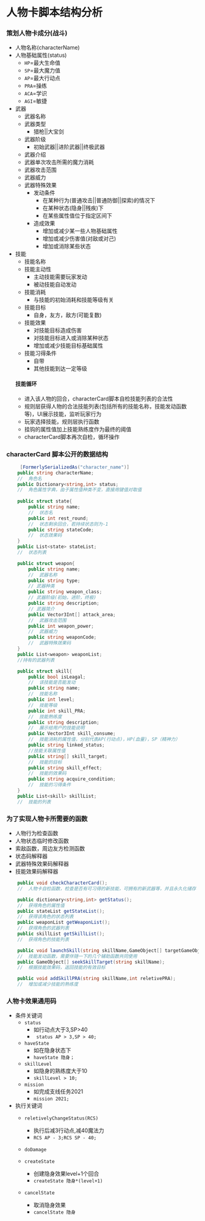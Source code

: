 # 人物卡脚本结构分析

### 策划人物卡成分(战斗)    
- 人物名称(characterName)
- 人物基础属性(status)
    - ```HP```=最大生命值
    - ```SP```=最大魔力值
    - ```AP```=最大行动点
    - ```PRA```=操练
    - ```ACA```=学识
    - ```AGI```=敏捷
- 武器
    - 武器名称
    - 武器类型
        - 猎枪||大宝剑
    - 武器阶级
        - 初始武器||进阶武器||终极武器
    - 武器介绍
    - 武器单次攻击所需的魔力消耗
    - 武器攻击范围
    - 武器威力
    - 武器特殊效果
        - 发动条件
            - 在某种行为(普通攻击||普通防御||探索)的情况下
            - 在某种状态(隐身||残疾)下
            - 在某些属性值位于指定区间下
        - 造成效果
            - 增加或减少某一些人物基础属性
            - 增加或减少伤害值(对敌或对己)
            - 增加或消除某些状态
- 技能
    - 技能名称
    - 技能主动性
        - 主动技能需要玩家发动
        - 被动技能自动发动
    - 技能消耗
        - 与技能的初始消耗和技能等级有关
    - 技能目标
        - 自身，友方，敌方(可能复数)
    - 技能效果
        - 对技能目标造成伤害
        - 对技能目标进入或消除某种状态
        - 增加或减少技能目标基础属性
    - 技能习得条件
        - 自带
        - 其他技能到达一定等级
    #### 技能循环
    + 进入该人物的回合，characterCard脚本自检技能列表的合法性
    + 规则层获得人物的合法技能列表(包括所有的技能名称，技能发动函数等)，UI展示技能，监听玩家行为
    + 玩家选择技能，规则层执行函数
    + 挂钩的属性值加上技能熟练度作为最终的阈值
    + characterCard脚本再次自检，循环操作
### characterCard 脚本公开的数据结构
```C#
     [FormerlySerializedAs("character_name")] 
    public string characterName;
    //  角色名
    public Dictionary<string,int> status;
    //  角色属性字典，由于属性值种类不变，直接用键值对取值
    
    public struct state{
        public string name;
        //  状态名
        public int rest_round;
        //  状态剩余回合，若持续状态则为-1
        public string stateCode;
        //  状态效果码
    }
    public List<state> stateList;
    //  状态列表

    public struct weapon{
        public string name;
        //  武器名称
        public string type;
        // 武器种类
        public string weapon_class;
        // 武器阶级(初始，进阶，终极)
        public string description;
        // 武器简介
        public Vector3Int[] attack_area;
        //  武器攻击范围
        public int weapon_power;
        //  武器威力
        public string weaponCode; 
        //  武器特殊效果码
    }
    public List<weapon> weaponList;
    //持有的武器列表

    public struct skill{
        public bool isLeagal;
        //  该技能是否能发动
        public string name;
        //  技能名称
        public int level;
        //  技能等级
        public int skill_PRA;
        //  技能熟练度
        public string description;
        //  展示给用户的技能说明
        public Vector3Int skill_consume;
        //  技能消耗的属性值，分别代表AP(行动点)，HP(血量)，SP（精神力）
        public string linked_status;
        //技能关联属性值
        public string[] skill_target;
        //  技能的目标
        public string skill_effect;
        //  技能的效果码
        public string acquire_condition;
        //  技能的习得条件
    }
    public List<skill> skillList;
    //  技能的列表
```
### 为了实现人物卡所需要的函数
- 人物行为检查函数
- 人物状态临时修改函数
- 索敌函数，周边友方检测函数
- 状态码解释器
- 武器特殊效果码解释器
- 技能效果码解释器
```C#
    public void checkCharacterCard();
    //  人物卡自检函数，检查是否有可习得的新技能，可拥有的新武器等，并且永久化储存

    public dictionary<string,int> getStatus();
    //  获得角色的属性值
    public stateList getStateList();
    //  获得该角色的状态列表
    public weaponList getWeaponList();
    //  获得角色的武器列表
    public skillList getSkillList();
    //  获得角色的技能列表

    public void launchSkill(string skillName,GameObject[] targetGameObject);
    //  技能发动函数，需要伴随一下的几个辅助函数共同使用
    public GameObject[] seekSkillTarget(string skillName);
    //  根据技能效果码，返回技能的有效目标

    public void addSkillPRA(string skillName,int reletivePRA);
    //  增加或减少技能的熟练度
```
### 人物卡效果通用码
- 条件关键词
    - ```status```
        - 如行动点大于3,SP>40
        - ``` status AP > 3,SP > 40;```
    - ```haveState```
        - 如在隐身状态下
        - ```haveState 隐身；```
    - ```skillLevel```
        - 如隐身的熟练度大于10
        - ```skillLevel > 10;```
    - ```mission```
        - 如完成支线任务2021
        - ```mission 2021;```
- 执行关键词
    - ```reletivelyChangeStatus(RCS)```
        - 执行后减3行动点,减40魔法力
        - ```RCS AP - 3;RCS SP - 40;```
    - ```doDamage```
    
    - ```createState```
        - 创建隐身效果level+1个回合
        - ```createState 隐身*(level+1)```
    - ```cancelState```
        - 取消隐身效果
        - ```cancelState 隐身```
